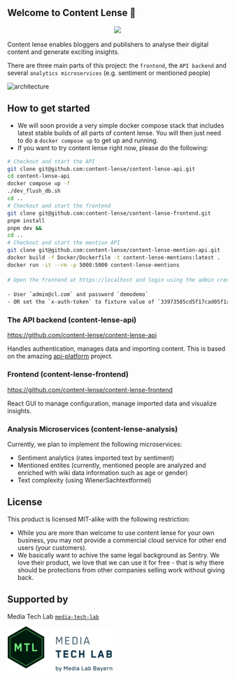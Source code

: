 ## Welcome to Content Lense 👋

<p align="center">
  <img src="https://user-images.githubusercontent.com/15559708/195378979-701254fa-ada7-41d4-abc7-494a40207a6d.png" />
</p>

Content lense enables bloggers and publishers to analyse their digital content and generate exciting insights.

There are three main parts of this project: the `frontend`, the `API backend` and several `analytics microservices` (e.g. sentiment or mentioned people)

![architecture](https://user-images.githubusercontent.com/15559708/195382078-32a976dd-9ed6-465f-a208-395a9ec86b02.png)

## How to get started

- We will soon provide a very simple docker compose stack that includes latest stable builds of all parts of content lense. You will then just need to do a `docker compose up` to get up and running.
- If you want to try content lense right now, please do the following:
```bash
# Checkout and start the API
git clone git@github.com:content-lense/content-lense-api.git
cd content-lense-api
docker compose up -f
./dev_flush_db.sh
cd ..
# Checkout and start the frontend
git clone git@github.com:content-lense/content-lense-frontend.git
pnpm install
pnpm dev &&
cd ..
# Checkout and start the mention API
git clone git@github.com:content-lense/content-lense-mention-api.git
docker build -f Docker/Dockerfile -t content-lense-mentions:latest .
docker run -it --rm -p 5000:5000 content-lense-mentions

# Open the frontend at https://localhost and login using the admin credentials

- User `admin@cl.com` and password `demodemo`
- OR set the `x-auth-token` to fixture value of `33973585cd5f17cad05f1a09bb663f89`

```




### The API backend (content-lense-api)
https://github.com/content-lense/content-lense-api

Handles authentication, manages data and importing content. This is based on the amazing [api-platform](https://github.com/api-platform/api-platform) project.


### Frontend (content-lense-frontend)
https://github.com/content-lense/content-lense-frontend

React GUI to manage configuration, manage imported data and visualize insights.
  

### Analysis Microservices (content-lense-analysis)

Currently, we plan to implement the following microservices:

- Sentiment analytics (rates imported text by sentiment)
- Mentioned entites (currently, mentioned people are analyzed and enriched with wiki data information such as age or gender)
- Text complexity (using WienerSachtextformel)


## License

This product is licensed MIT-alike with the following restriction:

- While you are more than welcome to use content lense for your own business, you may not provide a commercial cloud service for other end users (your customers).
- We basically want to achive the same legal background as Sentry. We love their product, we love that we can use it for free - that is why there should be protections from other companies selling work without giving back.


<!--
**Here are some ideas to get you started:**

🙋‍♀️ A short introduction - what is your organization all about?
🌈 Contribution guidelines - how can the community get involved?
👩‍💻 Useful resources - where can the community find your docs? Is there anything else the community should know?
🍿 Fun facts - what does your team eat for breakfast?
🧙 Remember, you can do mighty things with the power of [Markdown](https://docs.github.com/github/writing-on-github/getting-started-with-writing-and-formatting-on-github/basic-writing-and-formatting-syntax)
-->


## Supported by

Media Tech Lab [`media-tech-lab`](https://github.com/media-tech-lab)

<a href="https://www.media-lab.de/en/programs/media-tech-lab">
    <img src="https://raw.githubusercontent.com/media-tech-lab/.github/main/assets/mtl-powered-by.png" width="240" title="Media Tech Lab powered by logo">
</a>
